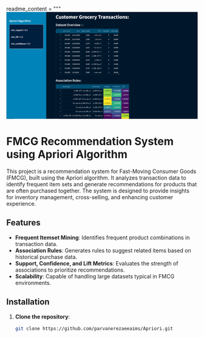 
readme_content = """
![Dashboard Sample](./Dashboard_Sample.png)

# FMCG Recommendation System using Apriori Algorithm

This project is a recommendation system for Fast-Moving Consumer Goods (FMCG), built using the Apriori algorithm. It analyzes transaction data to identify frequent item sets and generate recommendations for products that are often purchased together. The system is designed to provide insights for inventory management, cross-selling, and enhancing customer experience.

## Features

- **Frequent Itemset Mining**: Identifies frequent product combinations in transaction data.
- **Association Rules**: Generates rules to suggest related items based on historical purchase data.
- **Support, Confidence, and Lift Metrics**: Evaluates the strength of associations to prioritize recommendations.
- **Scalability**: Capable of handling large datasets typical in FMCG environments.

## Installation

1. **Clone the repository**:
   ```bash
   git clone https://github.com/parvanerezaeeaims/Apriori.git




